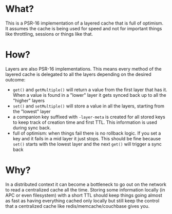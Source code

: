 # What?

This is a PSR-16 implementation of a layered cache that is full of optimism. It assumes the cache is being used for speed and not for important things like throttling, sessions or things like that.

# How?

Layers are also PSR-16 implementations. This means every method of the layered cache is delegated to all the layers depending on the desired outcome:
* `get()` and `getMultiple()` will return a value from the first layer that has it. When a value is found in a "lower" layer it gets synced back up to all the "higher" layers
* `set()` and `setMultiple()` will store a value in all the layers, starting from the "lowest" layer
* a companion key suffixed with `-layer-meta` is created for all stored keys to keep track of creation time and first TTL. This information is used during sync back.
* full of optimism: when things fail there is no rollback logic. If you set a key and it fails in a mid layer it just stops. This should be fine because `set()` starts with the lowest layer and the next `get()` will trigger a sync back

# Why?

In a distributed context it can become a bottleneck to go out on the network to read a centralized cache all the time. Storing some information locally (in APC or even filesystem) with a short TTL should keep things going almost as fast as having everything cached only locally but still keep the control that a centralized cache like redis/memcache/couchbase gives you.
